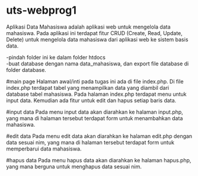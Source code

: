 # uts-webprog1

Aplikasi Data Mahasiswa adalah aplikasi web untuk mengelola data mahasiswa. Pada aplikasi ini terdapat fitur CRUD (Create, Read, Update, Delete) untuk mengelola data mahasiswa dari aplikasi web ke sistem basis data.

-pindah folder ini ke dalam folder htdocs  
-buat database dengan nama data_mahasiswa, dan export file database di folder database.

#main page Halaman awal/inti pada tugas ini ada di file index.php. Di file index.php terdapat tabel yang menampilkan data yang diambil dari database tabel mahasiswa. Pada halaman index.php terdapat menu untuk input data. Kemudian ada fitur untuk edit dan hapus setiap baris data.

#input data Pada menu input data akan diarahkan ke halaman input.php, yang mana di halaman tersebut terdapat form untuk menambahkan data mahasiswa.

#edit data Pada menu edit data akan diarahkan ke halaman edit.php dengan data sesuai nim, yang mana di halaman tersebut terdapat form untuk memperbarui data mahasiswa.

#hapus data Pada menu hapus data akan diarahkan ke halaman hapus.php, yang mana berguna untuk menghapus data sesuai nim.
